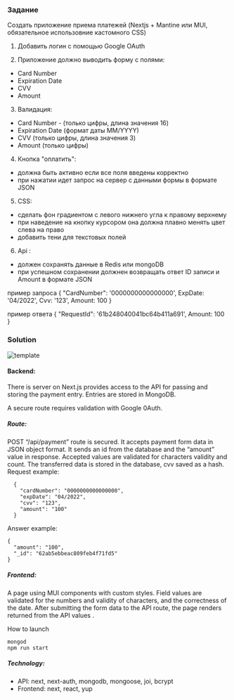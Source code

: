 ### Задание


Создать приложение приема платежей (Nextjs + Mantine или MUI, обязательное использовние кастомного CSS)

1) Добавить логин с помощью Google OAuth

2) Приложение должно выводить форму с полями:

-   Card Number
-   Expiration Date
-   CVV
-   Amount

3) Валидация:

-   Card Number - (только цифры, длина значения 16)
-   Expiration Date (формат даты MM/YYYY)
-   CVV (только цифры, длина значения 3)
-   Amount (только цифры)

4) Кнопка "оплатить":

-   должна быть активно если все поля введены корректно
-   при нажатии идет запрос на сервер с данными формы в формате JSON

5) CSS:

-   сделать фон градиентом с левого нижнего угла к правому верхнему
-   при наведение на кнопку курсором она должна плавно менять цвет слева на право
-   добавить тени для текстовых полей

6) Api :

-   должен сохранять данные в Redis или mongoDB
-   при успешном сохранении должнен возвращать ответ ID записи и Amount в формате JSON

пример запроса { "CardNumber": '0000000000000000', ExpDate: '04/2022', Cvv: '123', Amount: 100 }

пример ответа { "RequestId": '61b248040041bc64b411a691', Amount: 100 }

### Solution

  ![template](https://user-images.githubusercontent.com/67905360/174142901-7289cc91-2060-4399-98cc-481ebe30d19d.png)

#### Backend:

There is server on Next.js provides access to the API for passing and storing the payment entry. Entries are stored in MongoDB.

A secure route requires validation with Google 0Auth.

##### Route:

POST “/api/payment” route is secured. It accepts payment form data in JSON object format. It sends an id from the database and the “amount” value in response. Accepted values ​​are validated for characters validity and count. The transferred data is stored in the database, cvv saved as a hash.
Request example:

      {
        "cardNumber": "0000000000000000",
        "expDate": "04/2022",
        "cvv": "123",
        "amount": "100"
      }

Answer example:

    {
      "amount": "100",
      "_id": "62ab5ebbeac809feb4f71fd5"
    }

##### Frontend:

A page using MUI components with custom styles.
Field values ​​are validated for the numbers and validity of characters, and the correctness of the date. After submitting the form data to the API route, the page renders returned from the API values ​.
  
How to launch

    mongod
    npm run start
  
##### Technology:
- API: next, next-auth, mongodb, mongoose, joi, bcrypt
- Frontend: next, react, yup
